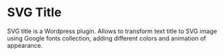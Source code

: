 # SVG Title

SVG title is a Wordpress plugin. Allows to transform text title to SVG image using Google fonts collection, adding different colors and animation of appearance.


